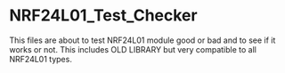 # NRF24L01_Test_Checker
This files are about to test NRF24L01 module good or bad and to see if it works or not. This includes OLD LIBRARY but very compatible to all NRF24L01 types.
